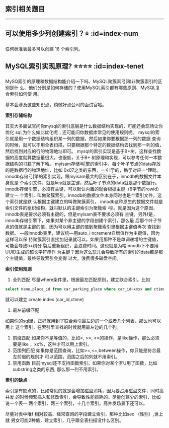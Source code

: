 ## 索引相关题目
---
## 可以使用多少列创建索引？⭐ :id=index-num
任何标准表最多可以创建 16 个索引列。

## MySQL索引实现原理? ⭐⭐⭐⭐ :id=index-tenet
MySQ索引的原理和数据结构能介绍一下吗、MySQL聚簇索弓|和非聚簇索引的区别是什 么、他们分别是如何存储的？使用MySQL索引都有哪些原则、MySQL复合索引如何使 用。

基本会涉及这些知识点，稍微好点公司的面试官哈。

**索引存储结构**

其实大多面试官问你mysql的索引底层是什么数据结构实现的，可能还会现场让你优化 sql,为什么如此优化呢；还可能问你数据库常见的使用规则呢。
mysql的索引就是用一个数据结构组织某一列的数据，然后如果你要根据那一列的数据 查询的时候，就可以不用全表扫描，只要根据那个特定的数据结构去找到那一列的值， 然后找到对应的行的物理地址即可。
mysql的索引实现是基于B+树，这样查找数据的高度就算数据量很大，也很低，关于B+ 树原理和实现，可以参考任何一本数据结构的书籍了解下哈。
myisam存储弓|擎的索引中，每个叶子节点的data存放的是数据行的物理地址，比如 0x07之类的东西，一彳I亍的，鲂亍对应一^理毗。
innodb存储弓|擎的索引实现，跟myisam最大的区别在于，innodb的数据文件本身就是 个索引文件，就是key就是主键，然后叶子节点的data就是那个数据行。
innodb存储引擎，必须有主键，可以默认内置的就会根据主键（6字节的rowid）建立一 个索引，叫做聚簇索引，innodb的数据文件本身同时也是个索引文件，这个索引就是默 认根据主键建立的叫做聚簇索引。
innodb这种原生的数据文件就是索引文件的组织结构，就叫默认的主键索引为聚簇索 弓I。就是因为这个原因，innodb表是要求必须有主键的，但是myisam表不要求必须有 主键。另外f是，innodb存储引擎下，如果对某个非主键的字段创建个索引，那么最 后那个叶子节点的值就是主键的值，因为可以用主键的值到聚簇索引里根据主键值再次 查找到数据。
—般innodb表里，建议统—用auto_i ncrement自增值作为主键值，因为这样可以保 持聚簇索引直接加记录就可以，如果用那种不是单调递增的主键值，可能会导致b+树分 裂后重新组织，会浪费时间。这也就是为啥innodb下不要用UUID生成的超长字符串作 为主键？因为这么玩儿会导致所有的索引的data都是那个主键值，最终导致索引会变得 过大，浪费很多磁盘空间。

**索引使用规则**

1. 全列匹配
尽量where条件里，根据最左匹配原则，建立联合索引。比如 
```sql
select name,place_id from car_parking_place where car_id=xxxx and ctime=2018-01-10 00： 00:00 1 ;
```
就可以建立 create index (car_id,ctime)

1. 最左前缀匹配

如果你的sql里，正好就用到了联合索引最左边的一个或者几个列表，那么也可以用上 这个索引，在索引里查找的时候就用最左边的几个列。

1. 前缀匹配
如果你不是等值的，比如=, >=, <=的操作，是like操作，那么必须要是like ，xx%，这种才可以用上索引。
1. 范围列匹配
如果你是范围查询，比如>=,<=,between操作，你只能是符合最左前缀的规则才 可以范围，范围之后的列就不用索引。
1. 禁用函数
目前mysql还不支持函数索引，如果你对某个歹U用了函数，比如substring之类的东西, 那么那一列不用索引。

**素引的缺点**

索引是有缺点的，比如常见的就是会增加磁盘消耗，因为要占用磁盘文件，同时高并发 的时候频繁插入和修改索引，会导致性能损耗的。尽量创建少的索引，比如说一个表一 两个索引，两三个索引，十几个索引，高并发场景下还可以。

尽量对表中唯f 相对较高、经常查询的字段建立索引，那种比如sex （性别）,世上就 男女可能2种值，建立索引，几乎跟全表扫描没什么区别。